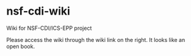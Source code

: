 nsf-cdi-wiki
============

Wiki for NSF-CDI/ICS-EPP project

Please access the wiki through the wiki link on the right. It looks like an open book.
